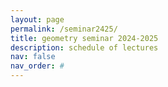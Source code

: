 ```yaml
---
layout: page
permalink: /seminar2425/
title: geometry seminar 2024-2025
description: schedule of lectures
nav: false
nav_order: #
---
```


<div class="embeddable_schedule" shortname="vcugeomandtop" begin="Aug+25,+2024" end="Dec+18,+2024"></div>
<script src="https://researchseminars.org/embed_seminars.js" onload="seminarEmbedder.initialize({'addCSS': true});"></script>
